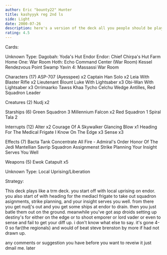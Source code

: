 ```yaml
---
author: Eric "bounty22" Hunter
title: kashyyyk reg 2nd ls
side: Light
date: 2000-07-26
description: here's a version of the deck all you people should be playing. mo more trm crap.
rating: 4.5
---
```

Cards: 


Unknown Type:
Dagobah: Yoda's Hut
Endor
Endor: Chief Chirpa's Hut
Farm
Home One: War Room
Hoth: Echo Command Center (War Room)
Kessel
Rendezvous Point
Swamp
Yavin 4: Massassi War Room

Characters (17)
ASP-707 (Ayesspee)  x2
Captain Han Solo  x2
Leia With Blaster Rifle  x2
Lieutenant Blount
Luke With Lightsaber  x3
Obi-Wan With Lightsaber  x3
Orrimaarko
Tawss Khaa
Tycho Celchu
Wedge Antilles, Red Squadron Leader

Creatures (2)
Nudj  x2

Starships (6)
Green Squadron 3
Millennium Falcon  x2
Red Squadron 1
Spiral
Tala 2

Interrupts (12)
Alter  x2
Courage Of A Skywalker
Glancing Blow  x1
Heading For The Medical Frigate
I Know
On The Edge  x3
Sense  x3

Effects (7)
Bacta Tank
Concentrate All Fire - Admiral's Order
Honor Of The Jedi
Mantellian Savrip
Squadron Assignmenst
Strike Planning
Your Insight Serves You Well

Weapons (5)
Ewok Catapult  x5

Unknown Type:
Local Uprising/Liberation


Strategy: 

This deck plays like a trm deck. you start off with local uprising on endor. you also start of with heading for the mediacl frigate to take out squadron asignments, strike planning, and your insight serves you well. from there you get nudj's out and you get some ships at endor to drain. then you just batle them out on the ground. meanwhile you've got asp droids setting up destiny's for either on the edge or to shoot emporer or lord vader or even to sense and fail to get your diff up. i don't know what else to say. it's gone 4-0 so far(the regionals) and would of beat steve brenston by more if had not drawn up.

any comments or suggestion you have before you want to reveiw it just dmail me.
later